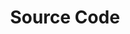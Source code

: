 ---
title: "Source Code"
linkTitle: "Source Code"
weight: 50
menu: false
type: docs
icon: fab fa-github
manualLink: "https://github.com/rosenpass/rosenpass"
manualLinkTarget: "_blank"
external: true
blerb: "A link to the Rosenpass tool's source code in its GitHub repository. Much of the Rosenpass tool's development is monitored there, and we are responsive to issues, feature requests, and other topics raised directly in the repository."
---